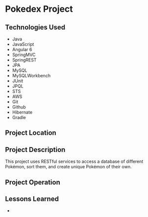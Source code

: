 # Pokedex Project

## Technologies Used
<ul>
  <li>Java</li>
  <li>JavaScript</li>
  <li>Angular 6</li>
  <li>SpringMVC</li>
  <li>SpringREST</li>
  <li>JPA</li>
  <li>MySQL</li>
  <li>MySQLWorkbench</li>
  <li>JUnit</li>
  <li>JPQL</li>
  <li>STS</li>
  <li>AWS</li>
  <li>Git</li>
  <li>Github</li>
  <li>Hibernate</li>
  <li>Gradle</li>
</ul>

## Project Location

## Project Description

This project uses RESTful services to access a database of different Pokémon, sort them, and create unique Pokémon of their own.

## Project Operation


## Lessons Learned

*

